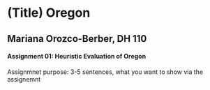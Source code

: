 # (Title) Oregon 
## Mariana Orozco-Berber, DH 110

#### Assignment 01: Heuristic Evaluation of Oregon

Assignmnet purpose: 3-5 sentences, what you want to show via the assignemnt 
